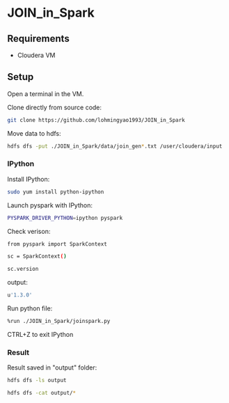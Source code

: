# JOIN_in_Spark

## Requirements

* Cloudera VM

## Setup

Open a terminal in the VM.

Clone directly from source code:

```bash
git clone https://github.com/lohmingyao1993/JOIN_in_Spark
```
Move data to hdfs:

```bash
hdfs dfs -put ./JOIN_in_Spark/data/join_gen*.txt /user/cloudera/input
```


### IPython

Install IPython:

```bash
sudo yum install python-ipython
```

Launch pyspark with IPython:

```bash
PYSPARK_DRIVER_PYTHON=ipython pyspark
```
Check verison:

```bash
from pyspark import SparkContext

sc = SparkContext()

sc.version
```
output:

```bash
u'1.3.0'
```

Run python file:

```bash
%run ./JOIN_in_Spark/joinspark.py
```

CTRL+Z to exit IPython

### Result

Result saved in "output" folder:

```bash
hdfs dfs -ls output

hdfs dfs -cat output/*
```

